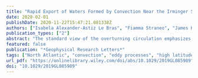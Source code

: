 ```yaml
---
title: "Rapid Export of Waters Formed by Convection Near the Irminger Sea's Western Boundary"
date: 2020-02-01
publishDate: 2020-11-22T15:47:21.081338Z
authors: ["Isabela Alexander-Astiz Le Bras", "Fiamma Straneo", "James Holte", "M. Femke de Jong", "N. Penny Holliday"]
publication_types: ["2"]
abstract: "The standard view of the overturning circulation emphasizes the role of convection, yet for waters to contribute to overturning, they must not only be transformed to higher densities but also exported equatorward. From novel mooring observations in the Irminger Sea (2014–2016), we describe two water masses that are formed by convection and show that they have different rates of export in the western boundary current. Upper Irminger Sea Intermediate Water appears to form near the boundary current and is exported rapidly within 3 months of its formation. Deep Irminger Sea Intermediate Water forms in the basin interior and is exported on longer time scales. The subduction of these waters into the boundary current is consistent with an eddy transport mechanism. Our results suggest that light intermediate waters can contribute to overturning as much as waters formed by deeper convection and that the export time scales of both project onto overturning variability."
featured: false
publication: "*Geophysical Research Letters*"
tags: ["North Atlantic", "convection", "eddy processes", "high latitude", "overturning", "subpolar circulation"]
url_pdf: "https://onlinelibrary.wiley.com/doi/abs/10.1029/2019GL085989"
doi: "10.1029/2019GL085989"
---
```


